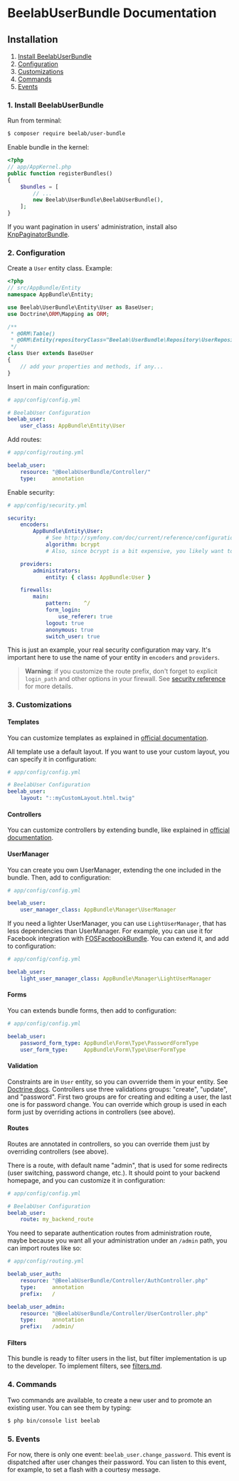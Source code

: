 BeelabUserBundle Documentation
==============================

## Installation

1. [Install BeelabUserBundle](#1-install-beelabuserbundle)
2. [Configuration](#2-configuration)
3. [Customizations](#3-customizations)
4. [Commands](#4-commands)
5. [Events](#4-events)

### 1. Install BeelabUserBundle

Run from terminal:

```bash
$ composer require beelab/user-bundle
```

Enable bundle in the kernel:

```php
<?php
// app/AppKernel.php
public function registerBundles()
{
    $bundles = [
        // ...
        new Beelab\UserBundle\BeelabUserBundle(),
    ];
}
```

If you want pagination in users' administration, install also [KnpPaginatorBundle](https://github.com/KnpLabs/KnpPaginatorBundle).

### 2. Configuration

Create a `User` entity class.
Example:

```php
<?php
// src/AppBundle/Entity
namespace AppBundle\Entity;

use Beelab\UserBundle\Entity\User as BaseUser;
use Doctrine\ORM\Mapping as ORM;

/**
 * @ORM\Table()
 * @ORM\Entity(repositoryClass="Beelab\UserBundle\Repository\UserRepository")
 */
class User extends BaseUser
{
    // add your properties and methods, if any...
}
```

Insert in main configuration:

```yaml
# app/config/config.yml

# BeelabUser Configuration
beelab_user:
    user_class: AppBundle\Entity\User
```

Add routes:

```yaml
# app/config/routing.yml

beelab_user:
    resource: "@BeelabUserBundle/Controller/"
    type:     annotation
```

Enable security:

```yaml
# app/config/security.yml

security:
    encoders:
        AppBundle\Entity\User:
            # See http://symfony.com/doc/current/reference/configuration/security.html#using-the-bcrypt-password-encoder
            algorithm: bcrypt
            # Also, since bcrypt is a bit expensive, you likely want to override it in test env

    providers:
        administrators:
            entity: { class: AppBundle:User }

    firewalls:
        main:
            pattern:    ^/
            form_login:
                use_referer: true
            logout: true
            anonymous: true
            switch_user: true
```

This is just an example, your real security configuration may vary.
It's important here to use the name of your entity in `encoders` and `providers`.

> **Warning**: if you customize the route prefix, don't forget to explicit `login_path` and other options in your
> firewall. See [security reference](http://symfony.com/doc/current/reference/configuration/security.html#the-login-form-and-process) for more details.
>

### 3. Customizations

#### Templates

You can customize templates as explained in
[official documentation](http://symfony.com/doc/current/templating.html#overriding-bundle-templates).

All template use a default layout. If you want to use your custom layout, you can
specify it in configuration:
```yaml
# app/config/config.yml

# BeelabUser Configuration
beelab_user:
    layout: "::myCustomLayout.html.twig"
```

#### Controllers

You can customize controllers by extending bundle, like explained in
[official documentation](http://symfony.com/doc/current/bundles/inheritance.html#overriding-controllers).

#### UserManager

You can create you own UserManager, extending the one included in the bundle.
Then, add to configuration:

```yaml
# app/config/config.yml

beelab_user:
    user_manager_class: AppBundle\Manager\UserManager
```

If you need a lighter UserManager, you can use `LightUserManager`, that has less
dependencies than UserManager. For example, you can use it for Facebook integration with
[FOSFacebookBundle](https://github.com/FriendsOfSymfony/FOSFacebookBundle).
You can extend it, and add to configuration:

```yaml
# app/config/config.yml

beelab_user:
    light_user_manager_class: AppBundle\Manager\LightUserManager
```

#### Forms

You can extends bundle forms, then add to configuration:

```yaml
# app/config/config.yml

beelab_user:
    password_form_type: AppBundle\Form\Type\PasswordFormType
    user_form_type:     AppBundle\Form\Type\UserFormType
```

#### Validation

Constraints are in `User` entity, so you can ovverride them in your entity.
See [Doctrine docs](http://docs.doctrine-project.org/en/latest/tutorials/override-field-association-mappings-in-subclasses.html).
Controllers use three validations groups: "create", "update", and "password".
First two groups are for creating and editing a user, the last one is for password change.
You can override which group is used in each form just by overriding actions in controllers (see above).

#### Routes

Routes are annotated in controllers, so you can override them just by overriding controllers (see above).

There is a route, with default name "admin", that is used for some redirects (user switching, password change, etc.).
It should point to your backend homepage, and you can customize it in configuration:

```yaml
# app/config/config.yml

# BeelabUser Configuration
beelab_user:
    route: my_backend_route
```

You need to separate authentication routes from administration route, maybe because you want all your administration
under an `/admin` path, you can import routes like so:

```yaml
# app/config/routing.yml

beelab_user_auth:
    resource: "@BeelabUserBundle/Controller/AuthController.php"
    type:     annotation
    prefix:   /

beelab_user_admin:
    resource: "@BeelabUserBundle/Controller/UserController.php"
    type:     annotation
    prefix:   /admin/
```

#### Filters

This bundle is ready to filter users in the list, but filter implementation is up to the
developer.
To implement filters, see [filters.md](filters.md).

### 4. Commands

Two commands are available, to create a new user and to promote an existing user.
You can see them by typing:

```bash
$ php bin/console list beelab
```

### 5. Events

For now, there is only one event: `beelab_user.change_password`.
This event is dispatched after user changes their password.
You can listen to this event, for example, to set a flash with a courtesy message.
